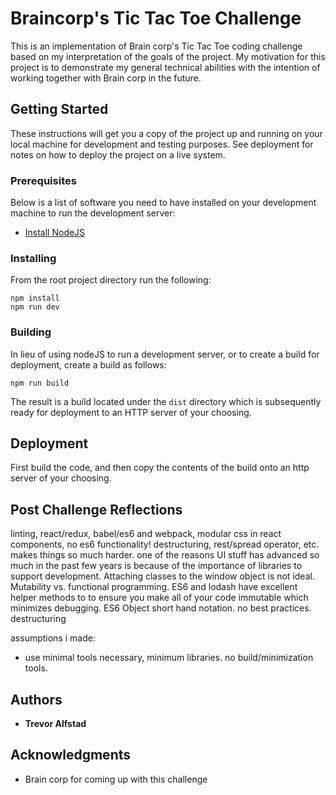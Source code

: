 # Braincorp's Tic Tac Toe Challenge

This is an implementation of Brain corp's Tic Tac Toe coding challenge based on my interpretation of the goals of the project. My motivation for this project is to demonstrate my general technical abilities with the intention of working together with Brain corp in the future.

## Getting Started

These instructions will get you a copy of the project up and running on your local machine for development and testing purposes. See deployment for notes on how to deploy the project on a live system.

### Prerequisites

Below is a list of software you need to have installed on your development machine to run the development server:

* [Install NodeJS](https://nodejs.org/en/download/)

### Installing

From the root project directory run the following:

```
npm install
npm run dev
```

### Building

In lieu of using nodeJS to run a development server, or to create a build for deployment, create a build as follows:

```
npm run build
```

The result is a build located under the `dist` directory which is subsequently ready for deployment to an HTTP server of your choosing.

## Deployment

First build the code, and then copy the contents of the build onto an http server of your choosing.

## Post Challenge Reflections

linting, react/redux, babel/es6 and webpack, modular css in react components, no es6 functionality! destructuring, rest/spread operator, etc. makes things so much harder.
one of the reasons UI stuff has advanced so much in the past few years is because of the importance of libraries to support development. Attaching classes to the window object is not ideal. Mutability vs. functional programming. ES6 and lodash have excellent helper methods to to ensure you make all of your code immutable which minimizes debugging. ES6 Object short hand notation. no best practices. destructuring

assumptions i made:
- use minimal tools necessary, minimum libraries. no build/minimization tools.

## Authors

* **Trevor Alfstad**

## Acknowledgments

* Brain corp for coming up with this challenge
